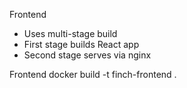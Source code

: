 
Frontend
- Uses multi-stage build
- First stage builds React app
- Second stage serves via nginx

Frontend
docker build -t finch-frontend .